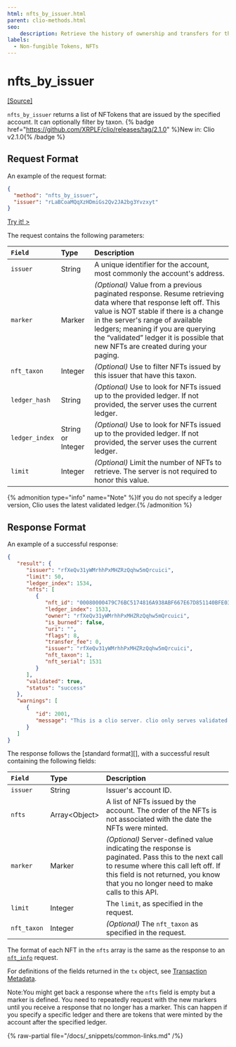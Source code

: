 ```yaml
---
html: nfts_by_issuer.html
parent: clio-methods.html
seo:
    description: Retrieve the history of ownership and transfers for the specified NFT using Clio server's `nft_history` API.
labels:
  - Non-fungible Tokens, NFTs
---
```

# nfts_by_issuer

[[Source]](https://github.com/XRPLF/clio/blob/develop/src/rpc/handlers/NFTsByIssuer.cpp "Source")

`nfts_by_issuer` returns a list of NFTokens that are issued by the specified account. It can optionally filter by taxon. {% badge href="https://github.com/XRPLF/clio/releases/tag/2.1.0" %}New in: Clio v2.1.0{% /badge %}

## Request Format
An example of the request format:

```json
{
  "method": "nfts_by_issuer",
  "issuer": "rLaBCoaMQqXzHDmiGs2Qv2JA2bg3Yvzxyt"
}
```

[Try it! >](/resources/dev-tools/websocket-api-tool#nfts_by_issuer)

The request contains the following parameters:

| `Field`        | Type    | Description                    |
|:---------------|:--------|:-------------------------------|
| `issuer`       | String  | A unique identifier for the account, most commonly the account's address.  |
| `marker`       | Marker  | _(Optional)_ Value from a previous paginated response. Resume retrieving data where that response left off. This value is NOT stable if there is a change in the server's range of available ledgers; meaning if you are querying the “validated” ledger it is possible that new NFTs are created during your paging. |
| `nft_taxon`    | Integer | _(Optional)_ Use to filter NFTs issued by this issuer that have this taxon. |
| `ledger_hash`  | String  | _(Optional)_ Use to look for NFTs issued up to the provided ledger. If not provided, the server uses the current ledger. |
| `ledger_index` | String or Integer | _(Optional)_ Use to look for NFTs issued up to the provided ledger. If not provided, the server uses the current ledger. |
| `limit`        | Integer | _(Optional)_ Limit the number of NFTs to retrieve. The server is not required to honor this value.|


{% admonition type="info" name="Note" %}If you do not specify a ledger version, Clio uses the latest validated ledger.{% /admonition %}

## Response Format

An example of a successful response:

```json
{
   "result": {
      "issuer": "rfXeQv31yWMrhhPxMHZRzQqhw5mQrcuici",
      "limit": 50,
      "ledger_index": 1534,
      "nfts": [
         {
            "nft_id": "00080000479C76BC5174816A938ABF667E67D851140BFE03F068FA97000005FB",
            "ledger_index": 1533,
            "owner": "rfXeQv31yWMrhhPxMHZRzQqhw5mQrcuici",
            "is_burned": false,
            "uri": "",
            "flags": 8,
            "transfer_fee": 0,
            "issuer": "rfXeQv31yWMrhhPxMHZRzQqhw5mQrcuici",
            "nft_taxon": 1,
            "nft_serial": 1531
         }
      ],
      "validated": true,
      "status": "success"
   },
   "warnings": [
      {
         "id": 2001,
         "message": "This is a clio server. clio only serves validated data. If you want to talk to rippled, include 'ledger_index':'current' in your request"
      }
   ]
}
```

The response follows the [standard format][], with a successful result containing the following fields:

| `Field`            | Type                       | Description                |
|:-------------------|:---------------------------|:---------------------------|
| `issuer`           | String                     | Issuer's account ID.       |
| `nfts`             | Array&lt;Object&gt;              | A list of NFTs issued by the account. The order of the NFTs is not associated with the date the NFTs were minted. |
| `marker`           | Marker                     | _(Optional)_ Server-defined value indicating the response is paginated. Pass this to the next call to resume where this call left off. If this field is not returned, you know that you no longer need to make calls to this API. |
| `limit`            | Integer                    | The `limit`, as specified in the request. |
| `nft_taxon`        | Integer                    | _(Optional)_ The `nft_taxon` as specified in the request. |

The format of each NFT in the `nfts` array is the same as the response to an [`nft_info`](nft_info.md) request.

For definitions of the fields returned in the `tx` object, see [Transaction Metadata](../../../protocol/transactions/metadata.md).

Note:You might get back a response where the `nfts` field is empty but a marker is defined. You need to repeatedly request with the new markers until you receive a response that no longer has a marker. This can happen if you specify a specific ledger and there are tokens that were minted by the account after the specified ledger.

{% raw-partial file="/docs/_snippets/common-links.md" /%}

